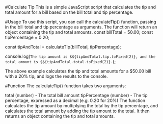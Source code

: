 #Calculate Tip
This is a simple JavaScript script that calculates the tip and total amount for a bill based on the bill total and tip percentage.

#Usage
To use this script, you can call the calculateTip() function, passing in the bill total and tip percentage as arguments. The function will return an object containing the tip and total amounts.
const billTotal = 50.00;
const tipPercentage = 0.20;

const tipAndTotal = calculateTip(billTotal, tipPercentage);

console.log(`The tip amount is $${tipAndTotal.tip.toFixed(2)}, and the total amount is $${tipAndTotal.total.toFixed(2)}.`);


The above example calculates the tip and total amounts for a $50.00 bill with a 20% tip, and logs the results to the console.

#Function
The calculateTip() function takes two arguments:

total (number) - The total bill amount
tipPercentage (number) - The tip percentage, expressed as a decimal (e.g. 0.20 for 20%)
The function calculates the tip amount by multiplying the total by the tip percentage, and calculates the total amount by adding the tip amount to the total. It then returns an object containing the tip and total amounts.

